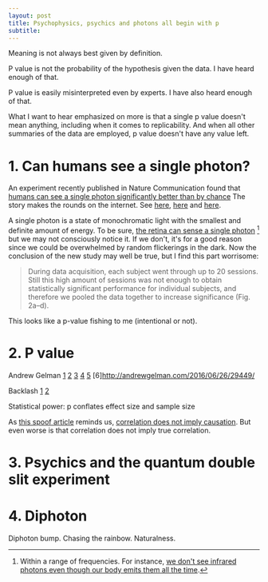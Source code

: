 ```yaml
---
layout: post
title: Psychophysics, psychics and photons all begin with p
subtitle:
---
```


Meaning is not always best given by definition.

P value is not the probability of the hypothesis given the data. I have heard enough of that.

P value is easily misinterpreted even by experts. I have also heard enough of that.

What I want to hear emphasized on more is that a single p value doesn't mean anything, including when it comes to replicability. And when all other summaries of the data are employed, p value doesn't have any value left.

# 1. Can humans see a single photon?

An experiment recently published in Nature Communication found that [humans can see a single photon significantly better than by chance](http://www.nature.com/ncomms/2016/160719/ncomms12172/full/ncomms12172.html)
The story makes the rounds on the internet. See [here](http://www.nature.com/news/people-can-sense-single-photons-1.20282), [here](http://www.latimes.com/science/sciencenow/la-sci-sn-human-eye-photon-20160719-snap-story.html)
and [here](http://petapixel.com/2016/07/25/human-eye-sensitive-can-detect-single-photon-light/).

A single photon is a state of monochromatic light with the smallest and definite amount of energy. To be sure, [the retina can sense a single photon](http://math.ucr.edu/home/baez/physics/Quantum/see_a_photon.html)
[^1] but we may not consciously notice it. If we don't, it's for a good reason since we could be overwhelmed by random flickerings in the dark.
Now the conclusion of the new study may well be true, but I find this part worrisome:

> During data acquisition, each subject went through up to 20 sessions. Still this high amount of sessions was not enough to obtain statistically significant performance
 for individual subjects, and therefore we pooled the data together to increase significance (Fig. 2a–d).

This looks like a p-value fishing to me (intentional or not).

# 2. P value

Andrew Gelman [1](http://andrewgelman.com/2013/05/06/against-optimism-about-social-science/)
[2](http://andrewgelman.com/2016/03/02/no-this-post-is-not-30-days-early-psychological-science-backs-away-from-null-hypothesis-significance-testing/)
[3](http://andrewgelman.com/2016/03/03/more-on-replication-crisis/)
[4](http://andrewgelman.com/2016/03/05/29195/)
[5](http://andrewgelman.com/2016/03/07/29212/)
[6]http://andrewgelman.com/2016/06/26/29449/

Backlash
[1](https://hardsci.wordpress.com/2016/03/03/evaluating-a-new-critique-of-the-reproducibility-project/)
[2](http://retractionwatch.com/2016/03/07/lets-not-mischaracterize-replication-studies-authors/)

Statistical power: p conflates effect size and sample size

As [this spoof article](http://www.bloomberg.com/news/articles/2011-12-01/correlation-or-causation) reminds us, [correlation does not imply causation](https://en.wikipedia.org/wiki/Correlation_does_not_imply_causation).
 But even worse is that correlation does not imply true correlation.

# 3. Psychics and the quantum double slit experiment

# 4. Diphoton
Diphoton bump. Chasing the rainbow. Naturalness.

[^1]: Within a range of frequencies. For instance, [we don't see infrared photons even though our body emits them all the time](http://www.preposterousuniverse.com/blog/2012/05/25/quantum-mechanics-when-you-close-your-eyes/).
